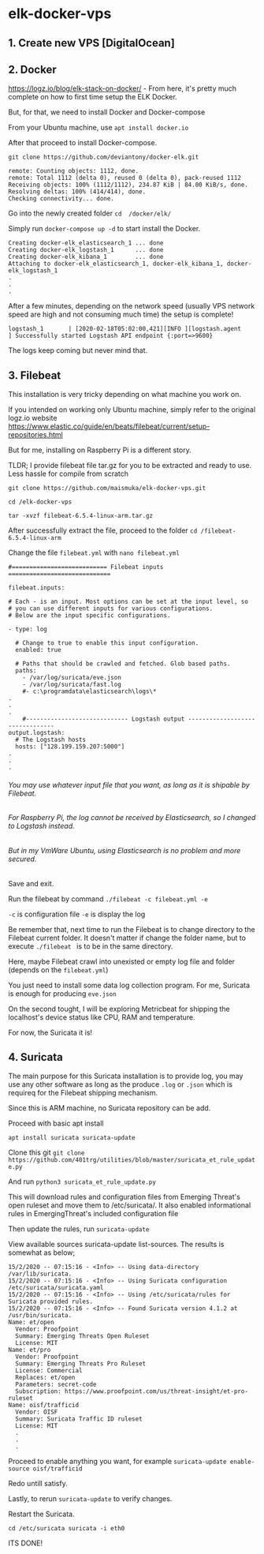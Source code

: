 # elk-docker-vps

## 1. Create new VPS [DigitalOcean]

## 2. Docker

https://logz.io/blog/elk-stack-on-docker/ - From here, it's pretty much complete on how to first time setup the ELK Docker.

But, for that, we need to install Docker and Docker-compose

From your Ubuntu machine, use  `apt install docker.io`

After that proceed to install Docker-compose. 

`git clone https://github.com/deviantony/docker-elk.git`

```
remote: Counting objects: 1112, done.
remote: Total 1112 (delta 0), reused 0 (delta 0), pack-reused 1112
Receiving objects: 100% (1112/1112), 234.87 KiB | 84.00 KiB/s, done.
Resolving deltas: 100% (414/414), done.
Checking connectivity... done.
```

Go into the newly created folder `cd  /docker/elk/`

Simply run `docker-compose up -d` to start install the Docker.

```
Creating docker-elk_elasticsearch_1 ... done
Creating docker-elk_logstash_1      ... done
Creating docker-elk_kibana_1        ... done
Attaching to docker-elk_elasticsearch_1, docker-elk_kibana_1, docker-elk_logstash_1
.
.
.
```

After a few minutes, depending on the network speed (usually VPS network speed are high and not consuming much time) the setup is complete!

`logstash_1       | [2020-02-18T05:02:00,421][INFO ][logstash.agent           ] Successfully started Logstash API endpoint {:port=>9600}`

The logs keep coming but never mind that.

## 3. Filebeat

This installation is very tricky depending on what machine you work on.

If you intended on working only Ubuntu machine, simply refer to the original logz.io website https://www.elastic.co/guide/en/beats/filebeat/current/setup-repositories.html

But for me, installing on Raspberry Pi is a different story.

TLDR; I provide filebeat file tar.gz for you to be extracted and ready to use. Less hassle for compile from scratch

`git clone https://github.com/maismuka/elk-docker-vps.git`

`cd /elk-docker-vps`

 `tar -xvzf filebeat-6.5.4-linux-arm.tar.gz`
 
 After successfully extract the file, proceed to the folder `cd /filebeat-6.5.4-linux-arm`
 
 Change the file `filebeat.yml` with `nano filebeat.yml`
 
```
#=========================== Filebeat inputs =============================

filebeat.inputs:

# Each - is an input. Most options can be set at the input level, so
# you can use different inputs for various configurations.
# Below are the input specific configurations.

- type: log

  # Change to true to enable this input configuration.
  enabled: true

  # Paths that should be crawled and fetched. Glob based paths.
  paths:
    - /var/log/suricata/eve.json
    - /var/log/suricata/fast.log
    #- c:\programdata\elasticsearch\logs\*
.
.
.
    #----------------------------- Logstash output --------------------------------
output.logstash:
  # The Logstash hosts
  hosts: ["128.199.159.207:5000"]
.
.
.
```
 
 ###### You may use whatever input file that you want, as long as it is shipable by Filebeat.
 
 ###### For Raspberry Pi, the log cannot be received by Elasticsearch, so I changed to Logstash instead.
 
 ###### But in my VmWare Ubuntu, using Elasticsearch is no problem and more secured.
 
 Save and exit.
 
 Run the filebeat by command `./filebeat -c filebeat.yml -e`
 
 `-c` is configuration file
 `-e` is display the log
 
 Be remember that, next time to run the Filebeat is to change directory to the Filebeat current folder. It doesn't matter if change the folder name, but to execute `./filebeat ` is to be in the same directory.
 
Here, maybe Filebeat crawl into unexisted or empty log file and folder (depends on the `filebeat.yml`)

You just need to install some data log collection program. For me, Suricata is enough for producing `eve.json`

On the second tought, I will be exploring Metricbeat for shipping the localhost's device status like CPU, RAM and temperature.

For now, the Suricata it is!

## 4. Suricata

The main purpose for this Suricata installation is to provide log, you may use any other software as long as the produce `.log` or `.json` which is requireq for the Filebeat shipping mechanism.

Since this is ARM machine, no Suricata repository can be add.

Proceed with basic apt install

`apt install suricata suricata-update`

Clone this git `git clone https://github.com/401trg/utilities/blob/master/suricata_et_rule_update.py`

And run `python3 suricata_et_rule_update.py`

This will download rules and configuration files from Emerging Threat's open ruleset and move them to /etc/suricata/. It also enabled informational rules in EmergingThreat's included configuration file

Then update the rules, run `suricata-update`

View available sources suricata-update list-sources. The results is somewhat as below;

```
15/2/2020 -- 07:15:16 - <Info> -- Using data-directory /var/lib/suricata.
15/2/2020 -- 07:15:16 - <Info> -- Using Suricata configuration /etc/suricata/suricata.yaml
15/2/2020 -- 07:15:16 - <Info> -- Using /etc/suricata/rules for Suricata provided rules.
15/2/2020 -- 07:15:16 - <Info> -- Found Suricata version 4.1.2 at /usr/bin/suricata.
Name: et/open
  Vendor: Proofpoint
  Summary: Emerging Threats Open Ruleset
  License: MIT
Name: et/pro
  Vendor: Proofpoint
  Summary: Emerging Threats Pro Ruleset
  License: Commercial
  Replaces: et/open
  Parameters: secret-code
  Subscription: https://www.proofpoint.com/us/threat-insight/et-pro-ruleset
Name: oisf/trafficid
  Vendor: OISF
  Summary: Suricata Traffic ID ruleset
  License: MIT
  .
  .
  .
  ```
  
Proceed to enable anything you want, for example `suricata-update enable-source oisf/trafficid`

Redo untill satisfy.

Lastly, to rerun `suricata-update` to verify changes.

Restart the Suricata.

`cd /etc/suricata suricata -i eth0`

ITS DONE!
 
 
 
 
 
 
 
 


